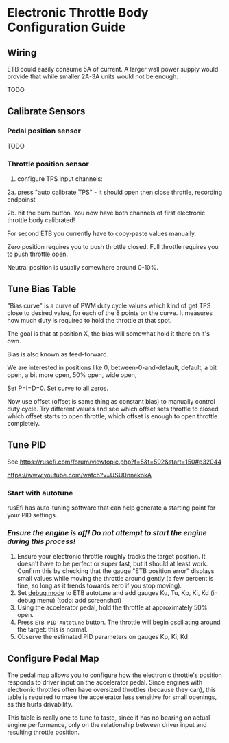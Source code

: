 # Electronic Throttle Body Configuration Guide

## Wiring

ETB could easily consume 5A of current. A larger wall power supply would provide that while smaller 2A-3A units would not be enough.

TODO

## Calibrate Sensors

### Pedal position sensor

TODO

### Throttle position sensor

1. configure TPS input channels:

2a. press "auto calibrate TPS" - it should open then close throttle, recording endpoinst

2b. hit the burn button. You now have both channels of first electronic throttle body calibrated!

For second ETB you currently have to copy-paste values manually.


Zero position requires you to push throttle closed. Full throttle requires you to push throttle open.

Neutral position is usually somewhere around 0-10%.

## Tune Bias Table

"Bias curve" is a curve of PWM duty cycle values which kind of get TPS close to desired value, for each of the 8 points on the curve.
It measures how much duty is required to hold the throttle at that spot.

The goal is that at position X, the bias will somewhat hold it there on it's own.

Bias is also known as feed-forward.

We are interested in positions like 0, between-0-and-default, default, a bit open, a bit more open, 50% open, wide open, 

Set P=I=D=0. Set curve to all zeros.

Now use offset (offset is same thing as constant bias) to manually control duty cycle. Try different values and see which offset sets throttle to closed, which offset
starts to open throttle, which offset is enough to open throttle completely.

## Tune PID

See https://rusefi.com/forum/viewtopic.php?f=5&t=592&start=150#p32044

https://www.youtube.com/watch?v=USU0nnekokA

### Start with autotune

rusEfi has auto-tuning software that can help generate a starting point for your PID settings.

### _Ensure the engine is off! Do not attempt to start the engine during this process!_

1. Ensure your electronic throttle roughly tracks the target position.  It doesn't have to be perfect or super fast, but it should at least work.  Confirm this by checking that the gauge "ETB position error" displays small values while moving the throttle around gently (a few percent is fine, so long as it trends towards zero if you stop moving).
2. Set [debug mode](Debug_Mode) to ETB autotune and add gauges Ku, Tu, Kp, Ki, Kd (in debug menu) (todo: add screenshot)
3. Using the accelerator pedal, hold the throttle at approximately 50% open.
4. Press `ETB PID Autotune` button.  The throttle will begin oscillating around the target: this is normal.
5. Observe the estimated PID parameters on gauges Kp, Ki, Kd

## Configure Pedal Map

The pedal map allows you to configure how the electronic throttle's position responds to driver input on the accelerator pedal.  Since engines with electronic throttles often have oversized throttles (because they can), this table is required to make the accelerator less sensitive for small openings, as this hurts drivability.

This table is really one to tune to taste, since it has no bearing on actual engine performance, only on the relationship between driver input and resulting throttle position.

[//]: # "Matt Kennedy"